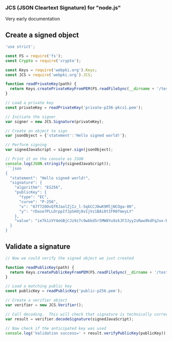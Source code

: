 ### JCS (JSON Cleartext Signature) for "node.js"

Very early documentation

## Create a signed object
```JavaScript
'use strict';

const FS = require('fs');
const Crypto = require('crypto');

const Keys = require('webpki.org').Keys;
const JCS = require('webpki.org').JCS;

function readPrivateKey(path) {
  return Keys.createPrivateKeyFromPEM(FS.readFileSync(__dirname + '/test/' + path));
}

// Load a private key
const privateKey = readPrivateKey('private-p256-pkcs1.pem');

// Initiate the signer
var signer = new JCS.Signature(privateKey);

// Create an object to sign
var jsonObject = {'statement':'Hello signed world!'};

// Perform signing
var signedJavaScript = signer.sign(jsonObject);

// Print it on the console as JSON
console.log(JSON.stringify(signedJavaScript));
```json
{
  "statement": "Hello signed world!",
  "signature": {
    "algorithm": "ES256",
    "publicKey": {
      "type": "EC",
      "curve": "P-256",
      "x": "67f720OvQfRJaolZjIz_l-5qkCCJ0wK9MljNCOga-00",
      "y": "rDase7PLLOrppIfJpSHdj8vIjVz1BAi8tIFR0fmeyLY"
    },
    "value": "ie7k1zVY4eGBjCJz9z7c9wbkd5r5MW8Yu9zkJF3Jyy2sRww9kdFqJux-BiK02FCnBTn43Pz4NQMdlScIP9NhVA"
  }
}
```

## Validate a signature
```javascript
// Now we could verify the signed object we just created

function readPublicKey(path) {
  return Keys.createPublicKeyFromPEM(FS.readFileSync(__dirname + '/test/' + path));
}

// Load a matching public key
const publicKey = readPublicKey('public-p256.pem');

// Create a verifier object
var verifier = new JCS.Verifier();

// Call decoding.  This will check that signature is technically correct
var result = verifier.decodeSignature(signedJavaScript);

// Now check if the anticipated key was used
console.log('Validation success=' + result.verifyPublicKey(publicKey));
```
